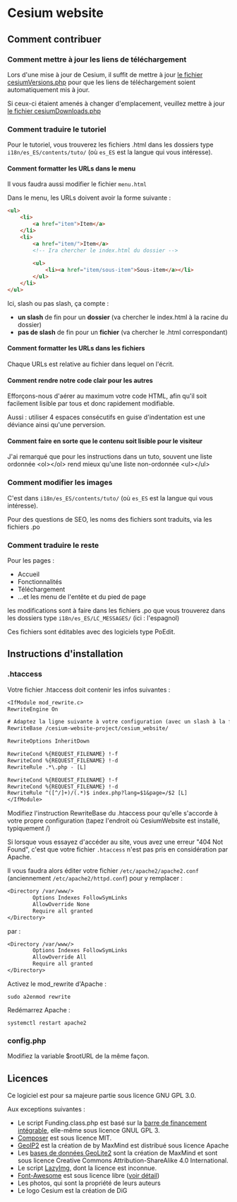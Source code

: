Cesium website
===

## Comment contribuer

### Comment mettre à jour les liens de téléchargement

Lors d'une mise à jour de Cesium, il suffit de mettre à jour [le fichier cesiumVersions.php](cesiumVersions.php) pour que les liens de téléchargement soient automatiquement mis à jour.

Si ceux-ci étaient amenés à changer d'emplacement, veuillez mettre à jour [le fichier cesiumDownloads.php](cesiumDownloads.php)

### Comment traduire le tutoriel

Pour le tutoriel, vous trouverez les fichiers .html dans les dossiers type `i18n/es_ES/contents/tuto/` (où `es_ES` est la langue qui vous intéresse).

#### Comment formatter les URLs dans le menu

Il vous faudra aussi modifier le fichier `menu.html`

Dans le menu, les URLs doivent avoir la forme suivante : 
```html
<ul>
	<li>
		<a href="item">Item</a>
	</li>
	<li>
		<a href="item/">Item</a>
		<!-- Ira chercher le index.html du dossier -->
		
		<ul>
			<li><a href="item/sous-item">Sous-item</a></li>
		</ul>
	</li>
</ul>
````
Ici, slash ou pas slash, ça compte : 

* **un slash** de fin pour un **dossier** (va chercher le index.html à la racine du dossier)
* **pas de slash** de fin pour un **fichier** (va chercher le .html correspondant)

#### Comment formatter les URLs dans les fichiers

Chaque URLs est relative au fichier dans lequel on l'écrit.

#### Comment rendre notre code clair pour les autres

Efforçons-nous d'aérer au maximum votre code HTML, afin qu'il soit facilement lisible par tous et donc rapidement modifiable.

Aussi : utiliser 4 espaces consécutifs en guise d'indentation est une déviance ainsi qu'une perversion.

#### Comment faire en sorte que le contenu soit lisible pour le visiteur

J'ai remarqué que pour les instructions dans un tuto, souvent une liste ordonnée &lt;ol&gt;&lt;/ol&gt; rend mieux 
qu'une liste non-ordonnée &lt;ul&gt;&lt;/ul&gt;

### Comment modifier les images

C'est dans `i18n/es_ES/contents/tuto/` (où `es_ES` est la langue qui vous intéresse).

Pour des questions de SEO, les noms des fichiers sont traduits, via les fichiers .po

### Comment traduire le reste

Pour les pages :

- Accueil
- Fonctionnalités
- Téléchargement
- ...et les menu de l'entête et du pied de page

les modifications sont à faire dans les fichiers .po que vous trouverez dans les dossiers type `i18n/es_ES/LC_MESSAGES/` (ici : l'espagnol)

Ces fichiers sont éditables avec des logiciels type PoEdit.


## Instructions d'installation

### .htaccess

Votre fichier .htaccess doit contenir les infos suivantes :

```txt
<IfModule mod_rewrite.c>
RewriteEngine On

# Adaptez la ligne suivante à votre configuration (avec un slash à la fin)
RewriteBase /cesium-website-project/cesium_website/

RewriteOptions InheritDown

RewriteCond %{REQUEST_FILENAME} !-f
RewriteCond %{REQUEST_FILENAME} !-d
RewriteRule .*\.php - [L]

RewriteCond %{REQUEST_FILENAME} !-f
RewriteCond %{REQUEST_FILENAME} !-d
RewriteRule ^([^/]+)/(.*)$ index.php?lang=$1&page=/$2 [L]
</IfModule>
```

Modifiez l'instruction RewriteBase du .htaccess pour qu'elle s'accorde à votre propre configuration 
(tapez l'endroit où CesiumWebsite est installé, typiquement /)

Si lorsque vous essayez d'accéder au site, vous avez une erreur "404 Not Found", c'est que votre fichier `.htaccess` n'est pas pris en considération par Apache.

Il vous faudra alors éditer votre fichier `/etc/apache2/apache2.conf` (anciennement `/etc/apache2/httpd.conf`) pour y remplacer :

```txt
<Directory /var/www/>
        Options Indexes FollowSymLinks
        AllowOverride None
        Require all granted
</Directory>
```
par :
```txt
<Directory /var/www/>
        Options Indexes FollowSymLinks
        AllowOverride All
        Require all granted
</Directory>
```

Activez le mod_rewrite d'Apache :
```
sudo a2enmod rewrite
```

Redémarrez Apache :
```
systemctl restart apache2
```

### config.php

Modifiez la variable $rootURL de la même façon.


## Licences

Ce logiciel est pour sa majeure partie sous licence GNU GPL 3.0.

Aux exceptions suivantes : 
	
- Le script Funding.class.php est basé sur la [barre de financement intégrable](https://git.duniter.org/paidge/barre-de-financement-int-grable), elle-même sous licence GNUL GPL 3.
- [Composer](https://getcomposer.org/) est sous licence MIT.
- [GeoIP2](https://maxmind.github.io/GeoIP2-php/) est la création de by MaxMind est distribué sous licence Apache
- Les [bases de données GeoLite2](https://dev.maxmind.com/geoip/geoip2/geolite2/) sont la création de MaxMind et sont sous licence Creative Commons Attribution-ShareAlike 4.0 International.
- Le script [LazyImg](https://github.com/colas31/lazyImg), dont la licence est inconnue.
- [Font-Awesome](https://fontawesome.com/license/free) est sous licence libre ([voir détail](https://fontawesome.com/license/free))
- Les photos, qui sont la propriété de leurs auteurs
- Le logo Cesium est la création de DiG

